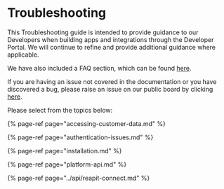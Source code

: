 # Troubleshooting

This Troubleshooting guide is intended to provide guidance to our Developers when building apps and integrations through the Developer Portal. We will continue to refine and provide additional guidance where applicable.

We have also included a FAQ section, which can be found [here](../faqs.md).

If you are having an issue not covered in the documentation or you have discovered a bug, please raise an issue on our public board by clicking [here](https://github.com/reapit/foundations/issues/new?assignees=&labels=bug%2C+needs-triage&template=bug_report.md&title=).

Please select from the topics below: 

{% page-ref page="accessing-customer-data.md" %}

{% page-ref page="authentication-issues.md" %}

{% page-ref page="installation.md" %}

{% page-ref page="platform-api.md" %}

{% page-ref page="../api/reapit-connect.md" %}



